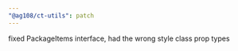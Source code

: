 ```yaml
---
"@ag108/ct-utils": patch
---
```


fixed PackageItems interface, had the wrong style class prop types
